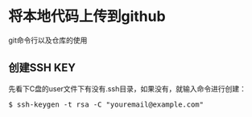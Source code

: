 # 将本地代码上传到github
git命令行以及仓库的使用
## 创建SSH KEY
先看下C盘的user文件下有没有.ssh目录，如果没有，就输入命令进行创建：
<pre>
$ ssh-keygen -t rsa -C "youremail@example.com"
</pre>
